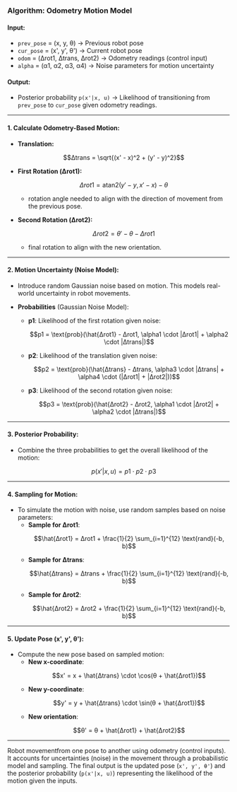 
### Algorithm: Odometry Motion Model

#### Input:
- `prev_pose` = (x, y, θ) → Previous robot pose
- `cur_pose` = (x', y', θ') → Current robot pose
- `odom` = (Δrot1, Δtrans, Δrot2) → Odometry readings (control input)
- `alpha` = (α1, α2, α3, α4) → Noise parameters for motion uncertainty

#### Output:
- Posterior probability `p(x'|x, u)` → Likelihood of transitioning from `prev_pose` to `cur_pose` given odometry readings.

---

#### 1. **Calculate Odometry-Based Motion**:
   - **Translation:**
     ```math
     Δtrans = \sqrt{(x' - x)^2 + (y' - y)^2}
     ```

   - **First Rotation (Δrot1):**
     ```math
     Δrot1 = \text{atan2}(y' - y, x' - x) - θ
     ```
     - rotation angle needed to align with the direction of movement from the previous pose.

   - **Second Rotation (Δrot2):**
     ```math
     Δrot2 = θ' - θ - Δrot1
     ```
     - final rotation to align with the new orientation.
---
#### 2. **Motion Uncertainty (Noise Model)**:
   - Introduce random Gaussian noise based on motion. This models real-world uncertainty in robot movements.

   - **Probabilities** (Gaussian Noise Model):
     - **p1**: Likelihood of the first rotation given noise:
       ```math
       p1 = \text{prob}(\hat{Δrot1} - Δrot1, \alpha1 \cdot |Δrot1| + \alpha2 \cdot |Δtrans|)
       ```
     - **p2**: Likelihood of the translation given noise:
       ```math
       p2 = \text{prob}(\hat{Δtrans} - Δtrans, \alpha3 \cdot |Δtrans| + \alpha4 \cdot (|Δrot1| + |Δrot2|))
       ```
     - **p3**: Likelihood of the second rotation given noise:
       ```math
       p3 = \text{prob}(\hat{Δrot2} - Δrot2, \alpha1 \cdot |Δrot2| + \alpha2 \cdot |Δtrans|)
       ```
---
#### 3. **Posterior Probability**:
   - Combine the three probabilities to get the overall likelihood of the motion:
     ```math
     p(x' | x, u) = p1 \cdot p2 \cdot p3
     ```
---
#### 4. **Sampling for Motion**:
   - To simulate the motion with noise, use random samples based on noise parameters:
     - **Sample for Δrot1**:
       ```math
       \hat{Δrot1} = Δrot1 + \frac{1}{2} \sum_{i=1}^{12} \text{rand}(-b, b)
       ```
     - **Sample for Δtrans**:
       ```math
       \hat{Δtrans} = Δtrans + \frac{1}{2} \sum_{i=1}^{12} \text{rand}(-b, b)
       ```
     - **Sample for Δrot2**:
       ```math
       \hat{Δrot2} = Δrot2 + \frac{1}{2} \sum_{i=1}^{12} \text{rand}(-b, b)
       ```
---
#### 5. **Update Pose (x', y', θ')**:
   - Compute the new pose based on sampled motion:
     - **New x-coordinate**:
       ```math
       x' = x + \hat{Δtrans} \cdot \cos(θ + \hat{Δrot1})
       ```
     - **New y-coordinate**:
       ```math
       y' = y + \hat{Δtrans} \cdot \sin(θ + \hat{Δrot1})
       ```
     - **New orientation**:
       ```math
       θ' = θ + \hat{Δrot1} + \hat{Δrot2}
       ```

---

Robot movementfrom one pose to another using odometry (control inputs). It accounts for uncertainties (noise) in the movement through a probabilistic model and sampling. The final output is the updated pose (`x', y', θ'`) and the posterior probability (`p(x'|x, u)`) representing the likelihood of the motion given the inputs.
